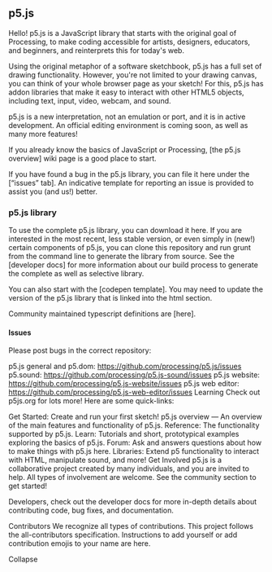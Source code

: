 ## p5.js
Hello! p5.js is a JavaScript library that starts with the original goal of Processing, to make coding accessible for artists, designers, educators, and beginners, and reinterprets this for today's web.

Using the original metaphor of a software sketchbook, p5.js has a full set of drawing functionality. However, you're not limited to your drawing canvas, you can think of your whole browser page as your sketch! For this, p5.js has addon libraries that make it easy to interact with other HTML5 objects, including text, input, video, webcam, and sound.

p5.js is a new interpretation, not an emulation or port, and it is in active development. An official editing environment is coming soon, as well as many more features!

If you already know the basics of JavaScript or Processing, [the p5.js overview] wiki page is a good place to start.

If you have found a bug in the p5.js library, you can file it here under the [“issues” tab]. An indicative template for reporting an issue is provided to assist you (and us!) better.

### p5.js library
To use the complete p5.js library, you can download it here. If you are interested in the most recent, less stable version, or even simply in (new!) certain components of p5.js, you can clone this repository and run grunt from the command line to generate the library from source. See the [developer docs] for more information about our build process to generate the complete as well as selective library.

You can also start with the [codepen template]. You may need to update the version of the p5.js library that is linked into the html section.

Community maintained typescript definitions are [here].

#### Issues
Please post bugs in the correct repository:

p5.js general and p5.dom: https://github.com/processing/p5.js/issues
p5.sound: https://github.com/processing/p5.js-sound/issues
p5.js website: https://github.com/processing/p5.js-website/issues
p5.js web editor: https://github.com/processing/p5.js-web-editor/issues
Learning
Check out p5js.org for lots more! Here are some quick-links:

Get Started: Create and run your first sketch!
p5.js overview — An overview of the main features and functionality of p5.js.
Reference: The functionality supported by p5.js.
Learn: Tutorials and short, prototypical examples exploring the basics of p5.js.
Forum: Ask and answers questions about how to make things with p5.js here.
Libraries: Extend p5 functionality to interact with HTML, manipulate sound, and more!
Get Involved
p5.js is a collaborative project created by many individuals, and you are invited to help. All types of involvement are welcome. See the community section to get started!

Developers, check out the developer docs for more in-depth details about contributing code, bug fixes, and documentation.

Contributors
We recognize all types of contributions. This project follows the all-contributors specification. Instructions to add yourself or add contribution emojis to your name are here.

Collapse